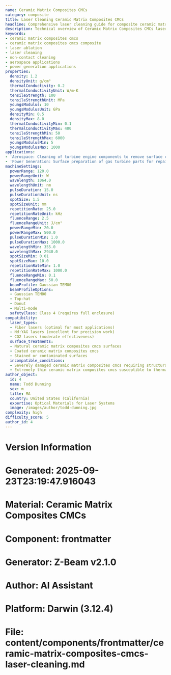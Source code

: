 ```yaml
---
name: Ceramic Matrix Composites CMCs
category: composite
title: Laser Cleaning Ceramic Matrix Composites CMCs
headline: Comprehensive laser cleaning guide for composite ceramic matrix composites cmcs
description: Technical overview of Ceramic Matrix Composites CMCs laser cleaning applications and parameters
keywords:
- ceramic matrix composites cmcs
- ceramic matrix composites cmcs composite
- laser ablation
- laser cleaning
- non-contact cleaning
- aerospace applications
- power generation applications
properties:
  density: 1.2
  densityUnit: g/cm³
  thermalConductivity: 0.2
  thermalConductivityUnit: W/m·K
  tensileStrength: 100
  tensileStrengthUnit: MPa
  youngsModulus: 10
  youngsModulusUnit: GPa
  densityMin: 0.5
  densityMax: 8.0
  thermalConductivityMin: 0.1
  thermalConductivityMax: 400
  tensileStrengthMin: 50
  tensileStrengthMax: 6000
  youngsModulusMin: 5
  youngsModulusMax: 1000
applications:
- 'Aerospace: Cleaning of turbine engine components to remove surface contaminants'
- 'Power Generation: Surface preparation of gas turbine parts for repair and maintenance'
machineSettings:
  powerRange: 120.0
  powerRangeUnit: W
  wavelength: 1064.0
  wavelengthUnit: nm
  pulseDuration: 15.0
  pulseDurationUnit: ns
  spotSize: 1.5
  spotSizeUnit: mm
  repetitionRate: 25.0
  repetitionRateUnit: kHz
  fluenceRange: 2.5
  fluenceRangeUnit: J/cm²
  powerRangeMin: 20.0
  powerRangeMax: 500.0
  pulseDurationMin: 1.0
  pulseDurationMax: 1000.0
  wavelengthMin: 355.0
  wavelengthMax: 2940.0
  spotSizeMin: 0.01
  spotSizeMax: 10.0
  repetitionRateMin: 1.0
  repetitionRateMax: 1000.0
  fluenceRangeMin: 0.1
  fluenceRangeMax: 50.0
  beamProfile: Gaussian TEM00
  beamProfileOptions:
  - Gaussian TEM00
  - Top-hat
  - Donut
  - Multi-mode
  safetyClass: Class 4 (requires full enclosure)
compatibility:
  laser_types:
  - Fiber lasers (optimal for most applications)
  - Nd:YAG lasers (excellent for precision work)
  - CO2 lasers (moderate effectiveness)
  surface_treatments:
  - Natural ceramic matrix composites cmcs surfaces
  - Coated ceramic matrix composites cmcs
  - Stained or contaminated surfaces
  incompatible_conditions:
  - Severely damaged ceramic matrix composites cmcs requiring structural repair
  - Extremely thin ceramic matrix composites cmcs susceptible to thermal damage
author_object:
  id: 4
  name: Todd Dunning
  sex: m
  title: MA
  country: United States (California)
  expertise: Optical Materials for Laser Systems
  image: /images/author/todd-dunning.jpg
complexity: high
difficulty_score: 5
author_id: 4
---
```



# Version Information
# Generated: 2025-09-23T23:19:47.916043
# Material: Ceramic Matrix Composites CMCs
# Component: frontmatter
# Generator: Z-Beam v2.1.0
# Author: AI Assistant
# Platform: Darwin (3.12.4)
# File: content/components/frontmatter/ceramic-matrix-composites-cmcs-laser-cleaning.md